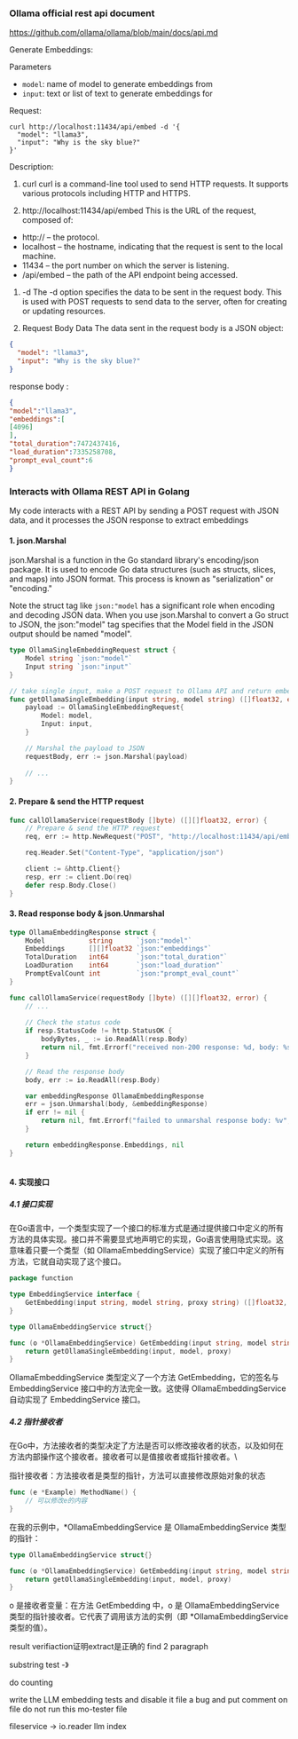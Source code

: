 
### Ollama official rest api document
https://github.com/ollama/ollama/blob/main/docs/api.md

Generate Embeddings: 

Parameters
- `model`: name of model to generate embeddings from
- `input`: text or list of text to generate embeddings for


Request:

```shell
curl http://localhost:11434/api/embed -d '{
  "model": "llama3",
  "input": "Why is the sky blue?"
}'
```


Description:
1. curl
curl is a command-line tool used to send HTTP requests. It supports various protocols including HTTP and HTTPS.

2. http://localhost:11434/api/embed
This is the URL of the request, composed of:
- http:// – the protocol.
- localhost – the hostname, indicating that the request is sent to the local machine.
- 11434 – the port number on which the server is listening.
- /api/embed – the path of the API endpoint being accessed.

1. -d
The -d option specifies the data to be sent in the request body. This is used with POST requests to send data to the server, often for creating or updating resources.

4. Request Body Data
The data sent in the request body is a JSON object:
```json
{
  "model": "llama3",
  "input": "Why is the sky blue?"
}
```

response body :
```json
{
"model":"llama3",
"embeddings":[
[4096]
],
"total_duration":7472437416,
"load_duration":7335258708,
"prompt_eval_count":6
}
```


### Interacts with Ollama REST API in Golang

My code interacts with a REST API by sending a POST request with JSON data, and it processes the JSON response to extract embeddings

#### 1. json.Marshal

json.Marshal is a function in the Go standard library's encoding/json package. It is used to encode Go data structures (such as structs, slices, and maps) into JSON format. This process is known as "serialization" or "encoding."

Note the struct tag like `json:"model` has a significant role when encoding and decoding JSON data. When you use json.Marshal to convert a Go struct to JSON, the json:"model" tag specifies that the Model field in the JSON output should be named "model".

```go
type OllamaSingleEmbeddingRequest struct {
	Model string `json:"model"`
	Input string `json:"input"`
}

// take single input, make a POST request to Ollama API and return embedding
func getOllamaSingleEmbedding(input string, model string) ([]float32, error) {
	payload := OllamaSingleEmbeddingRequest{
		Model: model,
		Input: input,
	}

	// Marshal the payload to JSON
	requestBody, err := json.Marshal(payload)
	
	// ...
}
```

#### 2. Prepare & send the HTTP request

```go
func callOllamaService(requestBody []byte) ([][]float32, error) {
	// Prepare & send the HTTP request
	req, err := http.NewRequest("POST", "http://localhost:11434/api/embed", bytes.NewBuffer(requestBody))

	req.Header.Set("Content-Type", "application/json")

	client := &http.Client{}
	resp, err := client.Do(req)
	defer resp.Body.Close()
}

```

#### 3. Read response body & json.Unmarshal

```go
type OllamaEmbeddingResponse struct {
	Model           string      `json:"model"`
	Embeddings      [][]float32 `json:"embeddings"`
	TotalDuration   int64       `json:"total_duration"`
	LoadDuration    int64       `json:"load_duration"`
	PromptEvalCount int         `json:"prompt_eval_count"`
}

func callOllamaService(requestBody []byte) ([][]float32, error) {
	// ...
	
	// Check the status code
	if resp.StatusCode != http.StatusOK {
		bodyBytes, _ := io.ReadAll(resp.Body)
		return nil, fmt.Errorf("received non-200 response: %d, body: %s", resp.StatusCode, string(bodyBytes))
	}

	// Read the response body
	body, err := io.ReadAll(resp.Body)

	var embeddingResponse OllamaEmbeddingResponse
	err = json.Unmarshal(body, &embeddingResponse)
	if err != nil {
		return nil, fmt.Errorf("failed to unmarshal response body: %v", err)
	}

	return embeddingResponse.Embeddings, nil
}



```




#### 4. 实现接口


##### 4.1 接口实现

在Go语言中，一个类型实现了一个接口的标准方式是通过提供接口中定义的所有方法的具体实现。接口并不需要显式地声明它的实现，Go语言使用隐式实现。这意味着只要一个类型（如 OllamaEmbeddingService）实现了接口中定义的所有方法，它就自动实现了这个接口。
```go
package function

type EmbeddingService interface {
	GetEmbedding(input string, model string, proxy string) ([]float32, error)
}

type OllamaEmbeddingService struct{}

func (o *OllamaEmbeddingService) GetEmbedding(input string, model string, proxy string) ([]float32, error) {
	return getOllamaSingleEmbedding(input, model, proxy)
}

```

OllamaEmbeddingService 类型定义了一个方法 GetEmbedding，它的签名与 EmbeddingService 接口中的方法完全一致。这使得 OllamaEmbeddingService 自动实现了 EmbeddingService 接口。

##### 4.2 指针接收者
在Go中，方法接收者的类型决定了方法是否可以修改接收者的状态，以及如何在方法内部操作这个接收者。接收者可以是值接收者或指针接收者。\

指针接收者：方法接收者是类型的指针，方法可以直接修改原始对象的状态
```go
func (e *Example) MethodName() {
    // 可以修改e的内容
}
```



在我的示例中，*OllamaEmbeddingService 是 OllamaEmbeddingService 类型的指针：
```go
type OllamaEmbeddingService struct{}

func (o *OllamaEmbeddingService) GetEmbedding(input string, model string, proxy string) ([]float32, error) {
    return getOllamaSingleEmbedding(input, model, proxy)
}

```

o 是接收者变量：在方法 GetEmbedding 中，o 是 OllamaEmbeddingService 类型的指针接收者。它代表了调用该方法的实例（即 *OllamaEmbeddingService 类型的值）。







result verifiaction证明extract是正确的
find 2 paragraph 

substring test -》

do counting

write the LLM embedding tests and disable it 
file a bug and put comment on file 
do not run this 
mo-tester file 

fileservice -> io.reader
llm index 
